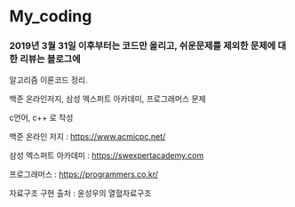# My_coding

### 2019년 3월 31일 이후부터는 코드만 올리고, 쉬운문제를 제외한 문제에 대한 리뷰는 블로그에

알고리즘 이론코드 정리.

백준 온라인저지, 삼성 엑스퍼트 아카데미, 프로그래머스 문제

c언어, c++ 로 작성



백준 온라인 저지 : https://www.acmicpc.net/

삼성 엑스퍼트 아카데미 : https://swexpertacademy.com

프로그래머스 : https://programmers.co.kr/

자료구조 구현 출처 : 윤성우의 열혈자료구조 
